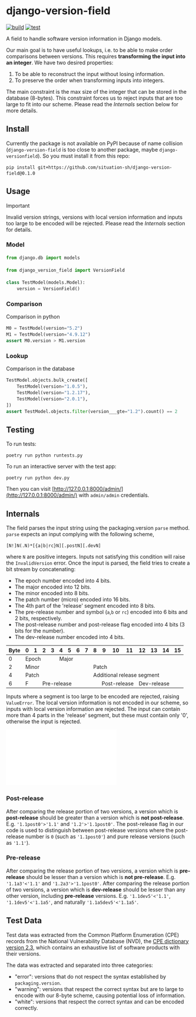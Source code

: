 # django-version-field

[![build](https://github.com/situation-sh/django-version-field/actions/workflows/build.yml/badge.svg)](https://github.com/situation-sh/django-version-field/actions/workflows/build.yml)
[![test](https://github.com/situation-sh/django-version-field/actions/workflows/test.yml/badge.svg)](https://github.com/situation-sh/django-version-field/actions/workflows/test.yml)

A field to handle software version information in Django models.

Our main goal is to have useful lookups, i.e. to be able to make order comparisons between versions. This requires **transforming the input into an integer**. We have two desired properties:

1. To be able to reconstruct the input without losing information.
2. To preserve the order when transforming inputs into integers.

The main constraint is the max size of the integer that can be stored in the database (8-bytes). This constraint forces us to reject inputs that are too large to fit into our scheme. Please read the _Internals_ section below for more details.

## Install

Currently the package is not available on PyPI because of name collision (`django-version-field` is too close to another package, maybe `django-versionfield`). So you must install it from this repo:

```shell
pip install git+https://github.com/situation-sh/django-version-field@0.1.0
```

## Usage

> [!IMPORTANT]
> Invalid version strings, versions with local version information and inputs too large to be encoded will be rejected. Please read the _Internals_ section for details.

### Model

```python
from django.db import models

from django_version_field import VersionField

class TestModel(models.Model):
    version = VersionField()

```

### Comparison

Comparison in python

```python
M0 = TestModel(version="5.2")
M1 = TestModel(version="4.9.12")
assert M0.version > M1.version
```

### Lookup

Comparison in the database

```python
TestModel.objects.bulk_create([
    TestModel(version="1.0.5"),
    TestModel(version="1.2.17"),
    TestModel(version="2.0.1"),
])
assert TestModel.objects.filter(version___gte="1.2").count() == 2
```

## Testing

To run tests:

```shell
poetry run python runtests.py
```

To run an interactive server with the test app:

```shell
poetry run python dev.py
```

Then you can visit [http://127.0.0.1:8000/admin/](http://127.0.0.1:8000/admin/) with `admin/admin` credentials.

## Internals

The field parses the input string using the packaging.version `parse` method. `parse` expects an input complying with the following scheme,

```
[N!]N(.N)*[{a|b|rc}N][.postN][.devN]
```

where `N` are positive integers. Inputs not satisfying this condition will raise the `InvalidVersion` error.
Once the input is parsed, the field tries to create a bit stream by concatenating:

- The epoch number encoded into 4 bits.
- The major encoded into 12 bits.
- The minor encoded into 8 bits.
- The patch number (micro) encoded into 16 bits.
- The 4th part of the 'release' segment encoded into 8 bits.
- The pre-release number and symbol (`a`,`b` or `rc`) encoded into 6 bits and 2 bits, respectively.
- The post-release number and post-release flag encoded into 4 bits (3 bits for the number).
- The dev-release number encoded into 4 bits.

<table>
  <thead>
    <tr>
      <th>Byte</th>
      <th>0</th>
      <th>1</th>
      <th>2</th>
      <th>3</th>
      <th>4</th>
      <th>5</th>
      <th>6</th>
      <th>7</th>
      <th>8</th>
      <th>9</th>
      <th>10</th>
      <th>11</th>
      <th>12</th>
      <th>13</th>
      <th>14</th>
      <th>15</th>
    </tr>
  </thead>
  <tbody>
    <tr>
      <td>0</td>
      <td colspan="4">Epoch</td>
      <td colspan="12">Major</td>
    </tr>
    <tr>
      <td>2</td>
      <td colspan="8">Minor</td>
      <td colspan="8">Patch</td>
    </tr>
    <tr>
      <td>4</td>
      <td colspan="8">Patch</td>
      <td colspan="8">Additional release segment</td>
    </tr>
    <tr>
      <td>6</td>
      <td colspan="2">F</td>
      <td colspan="6">Pre-release</td>
      <td></td>
      <td colspan="3">Post-release</td>
      <td colspan="4">Dev-release</td>
    </tr>
  </tbody>
</table>

Inputs where a segment is too large to be encoded are rejected, raising `ValueError`.
The local version information is not encoded in our scheme, so inputs with local version information are rejected.
The input can contain more than 4 parts in the 'release' segment, but these must contain only '0', otherwise the input is rejected.

![Segment structure diagram](/images/Version_Segment_Structure.pdf)

### Post-release

After comparing the release portion of two versions, a version which is **post-release** should be greater than a version which is **not post-release**. E.g. `'1.1post0'>'1.1'` and `'1.2'>'1.1post0'`. The post-release flag in our code is used to distinguish between post-release versions where the post-release number is `0` (such as `'1.1post0'`) and pure release versions (such as `'1.1'`).

### Pre-release

After comparing the release portion of two versions, a version which is **pre-release** should be lesser than a version which is **not pre-release**. E.g. `'1.1a3'<'1.1'` and `'1.2a3'>'1.1post0'`. After comparing the release portion of two versions, a version which is **dev-release** should be lesser than any other version, including **pre-release** versions. E.g. `'1.1dev5'<'1.1'`, `'1.1dev5'<'1.1a5'`, and naturally `'1.1a5dev5'<'1.1a5'`.

## Test Data

Test data was extracted from the Common Platform Enumeration (CPE) records from the National Vulnerability Database (NVD), the [CPE dictionary version 2.3](https://nvd.nist.gov/feeds/xml/cpe/dictionary/official-cpe-dictionary_v2.3.xml.gz), which contains an exhaustive list of software products with their versions.

The data was extracted and separated into three categories:

- "error": versions that do not respect the syntax established by `packaging.version`.
- "warning": versions that respect the correct syntax but are to large to encode with our 8-byte scheme, causing potential loss of information.
- "white": versions that respect the correct syntax and can be encoded correctly.
